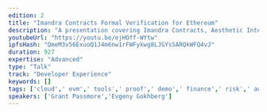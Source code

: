 ```yaml
---
edition: 2
title: "Imandra Contracts Formal Verification for Ethereum"
description: "A presentation covering Imandra Contracts, Aesthetic Integration’s cloud-based formal verification system for Ethereum."
youtubeUrl: "https://youtu.be/ejHOff-WYtw"
ipfsHash: "QmeM3v56ExuoQ1J4m6nw1rFWFykwg8LJGYsSARQkWFQ4vJ"
duration: 927
expertise: "Advanced"
type: "Talk"
track: "Developer Experience"
keywords: []
tags: ['cloud',' evm',' tools',' proof',' demo',' finance',' risk',' audit',' bugs',' interoperability','Developer Experience']
speakers: ['Grant Passmore','Evgeny Gokhberg']
---
```

